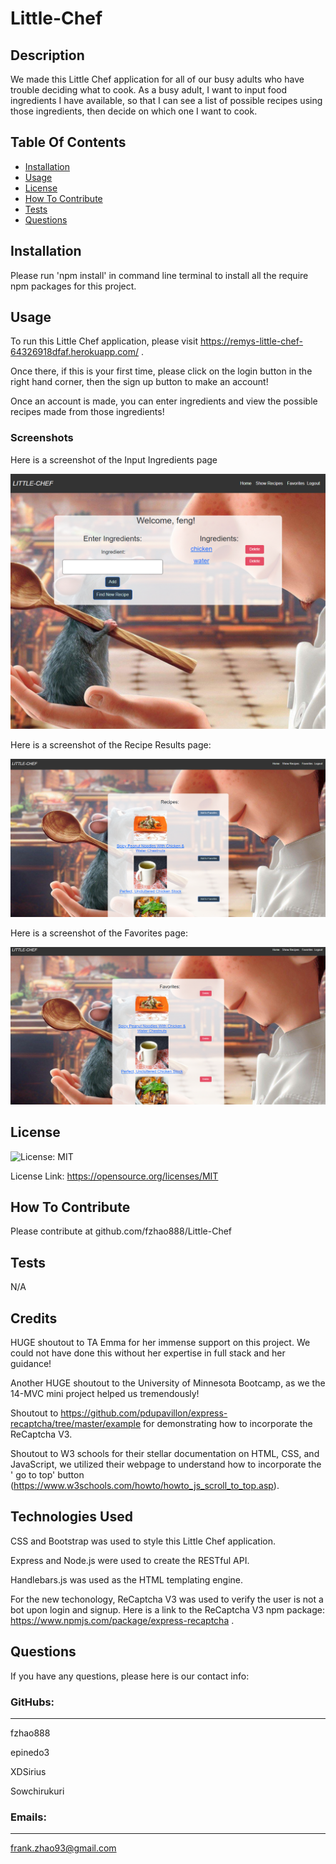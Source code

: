 # Little-Chef

## Description

We made this Little Chef application for all of our busy adults who have trouble deciding what to cook. As a busy adult, I want to input food ingredients I have available, so that I can see a list of possible recipes using those ingredients, then decide on which one I want to cook.

## Table Of Contents

- [Installation](#installation)
- [Usage](#usage)
- [License](#license)
- [How To Contribute](#how-to-contribute)
- [Tests](#tests)
- [Questions](#questions)

## Installation

Please run 'npm install' in command line terminal to install all the require npm packages for this project.

## Usage

To run this Little Chef application, please visit https://remys-little-chef-64326918dfaf.herokuapp.com/ .

Once there, if this is your first time, please click on the login button in the right hand corner, then the sign up button to make an account!

Once an account is made, you can enter ingredients and view the possible recipes made from those ingredients!

### Screenshots

Here is a screenshot of the Input Ingredients page

![screenshot of Input Ingredients page](public/images/remys-little-chef-64326918dfaf.herokuapp.com_input.png)

Here is a screenshot of the Recipe Results page:

![screenshot of Recipe Results page](public/images/recipesList.png)

Here is a screenshot of the Favorites page:  

 ![screenshot of Favorites page](public/images/favorites.png)

## License

![License: MIT](https://img.shields.io/badge/License-MIT-yellow.svg)

License Link: https://opensource.org/licenses/MIT

## How To Contribute

Please contribute at github.com/fzhao888/Little-Chef

## Tests

N/A

## Credits

HUGE shoutout to TA Emma for her immense support on this project. We could not have done this without her expertise in full stack and her guidance!

Another HUGE shoutout to the University of Minnesota Bootcamp, as we the 14-MVC mini project helped us tremendously!

Shoutout to https://github.com/pdupavillon/express-recaptcha/tree/master/example for demonstrating how to incorporate the ReCaptcha V3.

Shoutout to W3 schools for their stellar documentation on HTML, CSS, and JavaScript, we utilized their webpage to understand how to incorporate the ' go to top'  button
(https://www.w3schools.com/howto/howto_js_scroll_to_top.asp).

## Technologies Used

CSS and Bootstrap was used to style this Little Chef application.

Express and Node.js were used to create the RESTful API.

Handlebars.js was used as the HTML templating engine.

For the new techonology, ReCaptcha V3 was used to verify the user is not a bot upon login and signup.
Here is a link to the ReCaptcha V3 npm package: https://www.npmjs.com/package/express-recaptcha .

## Questions

If you have any questions, please here is our contact info:


### GitHubs:

---

fzhao888

epinedo3

XDSirius

Sowchirukuri

### Emails:

---

frank.zhao93@gmail.com
